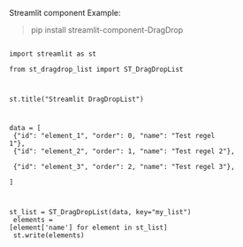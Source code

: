 Streamlit component
Example:

> pip install streamlit-component-DragDrop </br>


<code>
import streamlit as st </br>
from st_dragdrop_list import ST_DragDropList </br>

st.title("Streamlit DragDropList")

data = [</br>
    {"id": "element_1", "order": 0, "name": "Test regel 1"}, </br>
    {"id": "element_2", "order": 1, "name": "Test regel 2"}, </br>
    {"id": "element_3", "order": 2, "name": "Test regel 3"}, </br>
]

st_list = ST_DragDropList(data, key="my_list") </br>
elements = [element['name'] for element in st_list] </br>
st.write(elements)
</code>